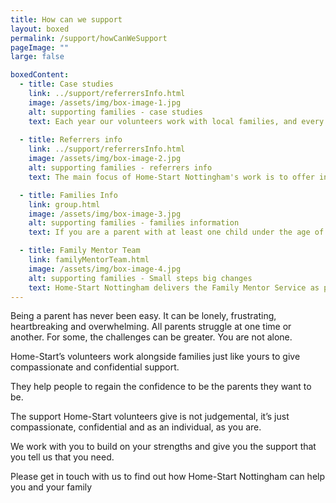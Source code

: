 ```yaml
---
title: How can we support
layout: boxed
permalink: /support/howCanWeSupport
pageImage: ""
large: false

boxedContent:
  - title: Case studies
    link: ../support/referrersInfo.html
    image: /assets/img/box-image-1.jpg
    alt: supporting families - case studies
    text: Each year our volunteers work with local families, and every volunteer, parent and child has their own story
    
  - title: Referrers info
    link: ../support/referrersInfo.html
    image: /assets/img/box-image-2.jpg
    alt: supporting families - referrers info
    text: The main focus of Home-Start Nottingham's work is to offer informal, friendly and confidential support to families in their own homes through carefully selected and prepared volunteers, who are parents themselves

  - title: Families Info
    link: group.html
    image: /assets/img/box-image-3.jpg
    alt: supporting families - families information
    text: If you are a parent with at least one child under the age of eight then Home-Start Nottingham may be able to help you

  - title: Family Mentor Team
    link: familyMentorTeam.html
    image: /assets/img/box-image-4.jpg
    alt: supporting families - Small steps big changes
    text: Home-Start Nottingham delivers the Family Mentor Service as part of the Small Steps, Big  Changes programme.
---
```


Being a parent has never been easy. It can be lonely, frustrating, heartbreaking and overwhelming. All parents struggle at one time or another. For some, the challenges can be greater. You are not alone.

Home-Start’s volunteers work alongside families just like yours to give compassionate and confidential support.

They help people to regain the confidence to be the parents they want to be.

The support Home-Start volunteers give is not judgemental, it’s just compassionate, confidential and as an individual, as you are.

We work with you to build on your strengths and give you the support that you tell us that you need.

Please get in touch with us to find out how Home-Start Nottingham can help you and your family
